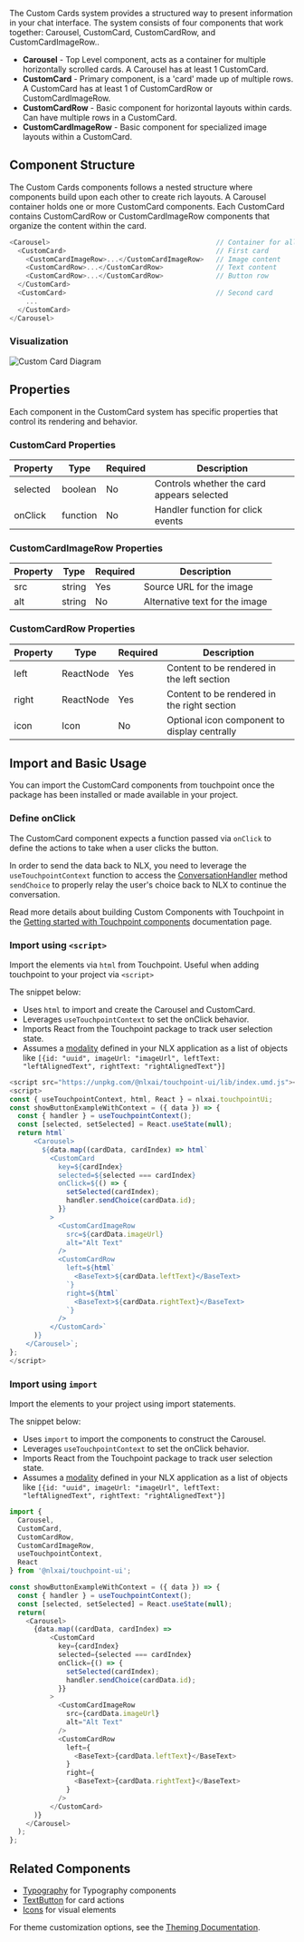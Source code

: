 
The Custom Cards system provides a structured way to present information in your chat interface. The system consists of four components that work together: Carousel, CustomCard, CustomCardRow, and CustomCardImageRow..

* **Carousel** - Top Level component, acts as a container for multiple horizontally scrolled cards. A Carousel has at least 1 CustomCard.
* **CustomCard** - Primary component, is a 'card' made up of multiple rows. A CustomCard has at least 1 of CustomCardRow or CustomCardImageRow.
* **CustomCardRow** - Basic component for horizontal layouts within cards. Can have multiple rows in a CustomCard.
* **CustomCardImageRow** - Basic component for specialized image layouts within a CustomCard.

## Component Structure

The Custom Cards components follows a nested structure where components build upon each other to create rich layouts. A Carousel container holds one or more CustomCard components. Each CustomCard contains CustomCardRow or CustomCardImageRow components that organize the content within the card.

```javascript
<Carousel>                                         // Container for all cards
  <CustomCard>                                     // First card
    <CustomCardImageRow>...</CustomCardImageRow>   // Image content
    <CustomCardRow>...</CustomCardRow>             // Text content
    <CustomCardRow>...</CustomCardRow>             // Button row
  </CustomCard>
  <CustomCard>                                     // Second card
    ...
  </CustomCard>
</Carousel>
```

### Visualization

<img src="../images/CustomCard-Touchpoint.svg" alt="Custom Card Diagram" style="max-width: 40%;">

## Properties

Each component in the CustomCard system has specific properties that control its rendering and behavior.

### CustomCard Properties

| Property  | Type       | Required | Description                                    |
|-----------|------------|----------|------------------------------------------------|
| selected  | boolean    | No       | Controls whether the card appears selected     |
| onClick   | function   | No       | Handler function for click events             |

### CustomCardImageRow Properties

| Property  | Type    | Required | Description                                    |
|-----------|---------|----------|------------------------------------------------|
| src       | string  | Yes      | Source URL for the image                      |
| alt       | string  | No       | Alternative text for the image                |

### CustomCardRow Properties

| Property  | Type      | Required | Description                                    |
|-----------|-----------|----------|------------------------------------------------|
| left      | ReactNode | Yes      | Content to be rendered in the left section    |
| right     | ReactNode | Yes      | Content to be rendered in the right section   |
| icon      | Icon      | No       | Optional icon component to display centrally   |

## Import and Basic Usage

You can import the CustomCard components from touchpoint once the package has been installed or made available in your project.

### Define onClick

The CustomCard component expects a function passed via `onClick` to define the actions to take when a user clicks the button.

In order to send the data back to NLX, you need to leverage the `useTouchpointContext` function to access the [ConversationHandler](/headless-api-reference#interfacesconversationhandlermd) method `sendChoice` to properly relay the user's choice back to NLX to continue the conversation.

Read more details about building Custom Components with Touchpoint in the [Getting started with Touchpoint components](/touchpoint-components) documentation page.

### Import using `<script>`

Import the elements via `html` from Touchpoint. Useful when adding touchpoint to your project via `<script>`

The snippet below: 

* Uses `html` to import and create the Carousel and CustomCard.
* Leverages `useTouchpointContext` to set the onClick behavior.
* Imports React from the Touchpoint package to track user selection state.
* Assumes a [modality](https://docs.studio.nlx.ai/1-build/resources/modalities) defined in your NLX application as a list of objects like `[{id: "uuid", imageUrl: "imageUrl", leftText: "leftAlignedText", rightText: "rightAlignedText"}]`

```javascript
<script src="https://unpkg.com/@nlxai/touchpoint-ui/lib/index.umd.js"></script>
<script>
const { useTouchpointContext, html, React } = nlxai.touchpointUi;
const showButtonExampleWithContext = ({ data }) => {
  const { handler } = useTouchpointContext();
  const [selected, setSelected] = React.useState(null);
  return html`
      <Carousel>
        ${data.map((cardData, cardIndex) => html`
          <CustomCard
            key=${cardIndex}
            selected=${selected === cardIndex}
            onClick=${() => {
              setSelected(cardIndex);
              handler.sendChoice(cardData.id);
            }}
          >
            <CustomCardImageRow
              src=${cardData.imageUrl}
              alt="Alt Text"
            />
            <CustomCardRow
              left=${html`
                <BaseText>${cardData.leftText}</BaseText>
              `}
              right=${html`
                <BaseText>${cardData.rightText}</BaseText>
              `}
            />
          </CustomCard>`
      )}
    </Carousel>`;
};
</script>
```

### Import using `import`

Import the elements to your project using import statements. 

The snippet below: 

* Uses `import` to import the components to construct the Carousel.
* Leverages `useTouchpointContext` to set the onClick behavior.
* Imports React from the Touchpoint package to track user selection state.
* Assumes a [modality](https://docs.studio.nlx.ai/1-build/resources/modalities) defined in your NLX application as a list of objects like `[{id: "uuid", imageUrl: "imageUrl", leftText: "leftAlignedText", rightText: "rightAlignedText"}]`

```javascript
import { 
  Carousel,
  CustomCard,
  CustomCardRow,
  CustomCardImageRow,
  useTouchpointContext,
  React
} from '@nlxai/touchpoint-ui';

const showButtonExampleWithContext = ({ data }) => {
  const { handler } = useTouchpointContext();
  const [selected, setSelected] = React.useState(null);
  return(
    <Carousel>
      {data.map((cardData, cardIndex) =>
          <CustomCard
            key={cardIndex}
            selected={selected === cardIndex}
            onClick={() => {
              setSelected(cardIndex);
              handler.sendChoice(cardData.id);
            }}
          >
            <CustomCardImageRow
              src={cardData.imageUrl}
              alt="Alt Text"
            />
            <CustomCardRow
              left={
                <BaseText>{cardData.leftText}</BaseText>
              }
              right={
                <BaseText>{cardData.rightText}</BaseText>
              }
            />
          </CustomCard>
      )}
    </Carousel>
  );
};
```

## Related Components
- [Typography](/touchpoint-Typography) for Typography components
- [TextButton](/touchpoint-Buttons) for card actions
- [Icons](/touchpoint-Icons) for visual elements

For theme customization options, see the [Theming Documentation](/touchpoint-ui-themeing).